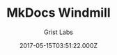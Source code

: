 ---
title: MkDocs Windmill
github: https://github.com/gristlabs/mkdocs-windmill
demo: https://gristlabs.github.io/mkdocs-windmill/
author: Grist Labs
ssg:
  - MkDocs
cms:
  - Markdown
date: 2017-05-15T03:51:22.000Z
description: Outstanding mkdocs theme with a focus on navigation and usability
draft: true
publish_date: '2017-05-15T03:51:22Z'
update_date: '2022-03-11T19:50:40Z'
github_star: 85
github_fork: 61
disabled_reason: Github repo not found
---